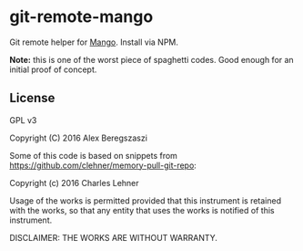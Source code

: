 # git-remote-mango

Git remote helper for [Mango](https://github.com/axic/mango).  Install via NPM.

**Note:** this is one of the worst piece of spaghetti codes. Good enough for an initial proof of concept.

## License

GPL v3

Copyright (C) 2016 Alex Beregszaszi


Some of this code is based on snippets from https://github.com/clehner/memory-pull-git-repo:

Copyright (c) 2016 Charles Lehner

Usage of the works is permitted provided that this instrument is retained with the works, so that any entity that uses the works is notified of this instrument.

DISCLAIMER: THE WORKS ARE WITHOUT WARRANTY.
